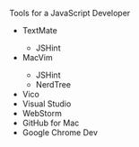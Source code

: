 Tools for a JavaScript Developer

<ul>
	<li>TextMate</li>
<ul>
	<li>JSHint</li>
</ul>
	<li>MacVim</li>
<ul>
	<li>JSHint</li>
	<li>NerdTree</li>
</ul>
	<li>Vico</li>
	<li>Visual Studio</li>
	<li>WebStorm</li>
	<li>GitHub for Mac</li>
	<li>Google Chrome Dev</li>
</ul>